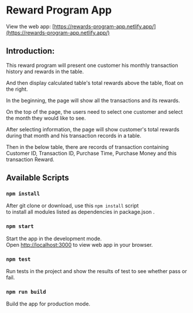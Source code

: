 # Reward Program App 

View the web app: [https://rewards-program-app.netlify.app/](https://rewards-program-app.netlify.app/)

## Introduction:

This reward program will present one customer his monthly transaction history and rewards in the table. 

And then display calculated table's total rewards above the table, float on the right.

In the beginning, the page will show all the transactions and its rewards.

On the top of the page, the users need to select one customer and select the month they would like to see.

After selecting information, the page will show customer's total rewards during that month and his transaction records in a table.

Then in the below table, there are records of transaction containing Customer ID, Transaction ID, Purchase Time, Purchase Money and this transaction Reward. 

## Available Scripts

### `npm install`

After git clone or download, use this `npm install` script\
to install all modules listed as dependencies in package.json .

### `npm start`

Start the app in the development mode.\
Open [http://localhost:3000](http://localhost:3000) to view web app in your browser.

### `npm test`

Run tests in the project and show the results of test to see whether pass or fail.

### `npm run build`

Build the app for production mode.